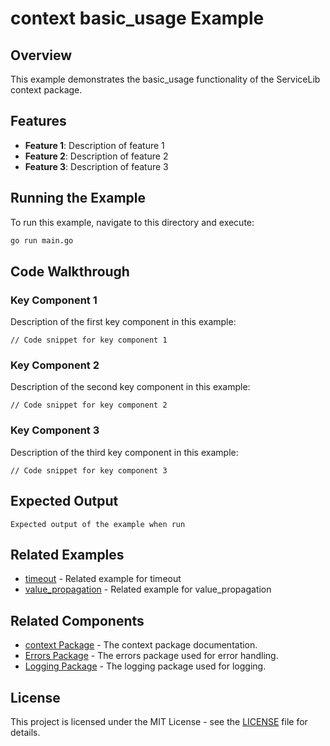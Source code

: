 # context basic_usage Example

## Overview

This example demonstrates the basic_usage functionality of the ServiceLib context package.

## Features

- **Feature 1**: Description of feature 1
- **Feature 2**: Description of feature 2
- **Feature 3**: Description of feature 3

## Running the Example

To run this example, navigate to this directory and execute:

```bash
go run main.go
```

## Code Walkthrough

### Key Component 1

Description of the first key component in this example:

```
// Code snippet for key component 1
```

### Key Component 2

Description of the second key component in this example:

```
// Code snippet for key component 2
```

### Key Component 3

Description of the third key component in this example:

```
// Code snippet for key component 3
```

## Expected Output

```
Expected output of the example when run
```

## Related Examples


- [timeout](../timeout/README.md) - Related example for timeout
- [value_propagation](../value_propagation/README.md) - Related example for value_propagation

## Related Components

- [context Package](../../../context/README.md) - The context package documentation.
- [Errors Package](../../../errors/README.md) - The errors package used for error handling.
- [Logging Package](../../../logging/README.md) - The logging package used for logging.

## License

This project is licensed under the MIT License - see the [LICENSE](../../../LICENSE) file for details.
